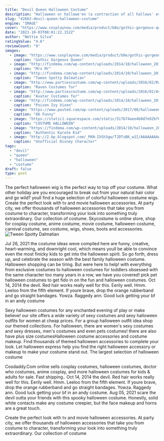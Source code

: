 ```yaml
---
title: "Devil Queen Halloween Costume"
description: "Halloween or hallowe'en (a contraction of all hallows' evening), also known as allhalloween, all hallows' eve, or all saints' eve, is a celebration observed in many countries on 31 october, the eve of the"
slug: "42662-devil-queen-halloween-costume"
engine: "IMAGE"
cover: "https://www.cosplaynow.com/media/product/b8e/gothic-gorgeous-queen-cosplay-vampire-witch-costume-dress-cn-ali-jiarenfang003-eb2.jpg"
date: "2021-10-03T08:01:22.152Z"
author: "Nettie Silva"
ratingValue: "4.6"
reviewCount: "9"
images:
  - image: "https://www.cosplaynow.com/media/product/b8e/gothic-gorgeous-queen-cosplay-vampire-witch-costume-dress-cn-ali-jiarenfang003-eb2.jpg"
    caption: "Gothic Gorgeous Queen"
  - image: "http://findema.com/wp-content/uploads/2014/10/halloween_20148243.jpg"
    caption: "Mrs Mr"
  - image: "http://findema.com/wp-content/uploads/2014/10/halloween_201410328.jpg"
    caption: "Tween Spotty Dalmatian"
  - image: "http://www.partiescostume.com/wp-content/uploads/2016/02/Raven-Costume-Pictures.jpg"
    caption: "Raven Costumes for"
  - image: "http://www.partiescostume.com/wp-content/uploads/2016/02/Avatar-Costume-for-Kids.jpg"
    caption: "Avatar Costumes for"
  - image: "http://findema.com/wp-content/uploads/2014/10/halloween_2014_25447.jpeg"
    caption: "Poison Ivy Vixen"
  - image: "https://www.pouted.com/wp-content/uploads/2017/08/halloween-costumes-for-teens-32.jpg"
    caption: "86 Funny"
  - image: "https://static1.squarespace.com/static/517b74aee4b0d7e92bf00056/5822637d5016e1c5e04dc213/59f900c5d6839a45ed8509cc/1509490925666/maria-lee-halloween-makeup-fx-la-queen-of-hearts-knave-of-hearts.jpg"
    caption: "COSTUME HALLOWEEN"
  - image: "https://findema.com/wp-content/uploads/2014/10/halloween_20148636.jpg"
    caption: "Authentic Karate Kid"
  - image: "http://2.bp.blogspot.com/_PKN-IVSh3gw/TJDTsBK_w1I/AAAAAAAAA3E/lL92OiijPic/s1600/DSC02003.JPG"
    caption: "Unofficial Disney Character"
tags:
  - "devil"
  - "queen"
  - "halloween"
  - "costume"
draft: false
type: post
---
```


The perfect halloween wig is the perfect way to top off your costume. What other holiday are you encouraged to break out from your natural hair color and go wild? youll find a huge selection of colorful halloween costume wigs. Create the perfect look with tv and movie halloween accessories. At party city, we offer thousands of halloween accessories that take you from costume to character, transforming your look into something truly extraordinary. Our collection of costume. Skycostume is online store, shop for cosplay costume, anime costume, movie costume, halloween costume, carnival costume, sex costume, wigs, shoes, boots and accessories.
![Tween Spotty Dalmatian](http://findema.com/wp-content/uploads/2014/10/halloween_201410328.jpg "Tween Spotty Dalmatian")

Jul 26, 2021 the costume ideas weve compiled here are funny, creative, heart-warming, and downright cool, which means youll be able to convince even the most finicky kids to get into the halloween spirit. So go forth, dress up, and celebrate the season with the best family halloween costume. Halloween shopping can be tiring. But were here to help! with everything from exclusive costumes to halloween costumes for toddlers obsessed with the same character too many years in a row, we have you covered! pick pet halloween costumes to get fido in on the fun and halloween costumes. Oct 14, 2014 the devil. Red hair works really well for this. Eerily well. Hmm. Leeloo from the fifth element. If youre brave, drop the orange rubberband and go straight bandages. Yowza. Raggedy ann. Good luck getting your bf in an andy costume
<!--inArticleAds-->

<!--galleryOne-->

Sexy halloween costumes for any enchanted evening of play or make believe! our site offers a wide variety of sexy costumes and sexy halloween outfits for women at cheap prices. For a group halloween outfit idea shop our themed collections. For halloween, there are women's sexy costumes and sexy dresses, men's costumes and even pets costumes! there are also have plus size costumesHalloween costume accessories and costume makeup. Find thousands of themed halloween accessories to complete your look. Let halloween express help you find the right halloween accessory or makeup to make your costume stand out. The largest selection of halloween costume
<!--inArticleAds-->

<!--galleryTwo-->

Cosdaddy.Com online sells cosplay costumes, halloween costumes, doctor who costumes, anime cosplay, and more halloween costumes for kids & adults for sale. Fast shipping.. Oct 14, 2014 the devil. Red hair works really well for this. Eerily well. Hmm. Leeloo from the fifth element. If youre brave, drop the orange rubberband and go straight bandages. Yowza. Raggedy ann. Good luck getting your bf in an andy costume. Aug 05, 2021 scare the devil outta your friends with this spooky halloween costume. Honestly, solid white contacts make any costume creepier, but the face makeup and horns are a great touch.
<!--galleryThree-->

Create the perfect look with tv and movie halloween accessories. At party city, we offer thousands of halloween accessories that take you from costume to character, transforming your look into something truly extraordinary. Our collection of costume